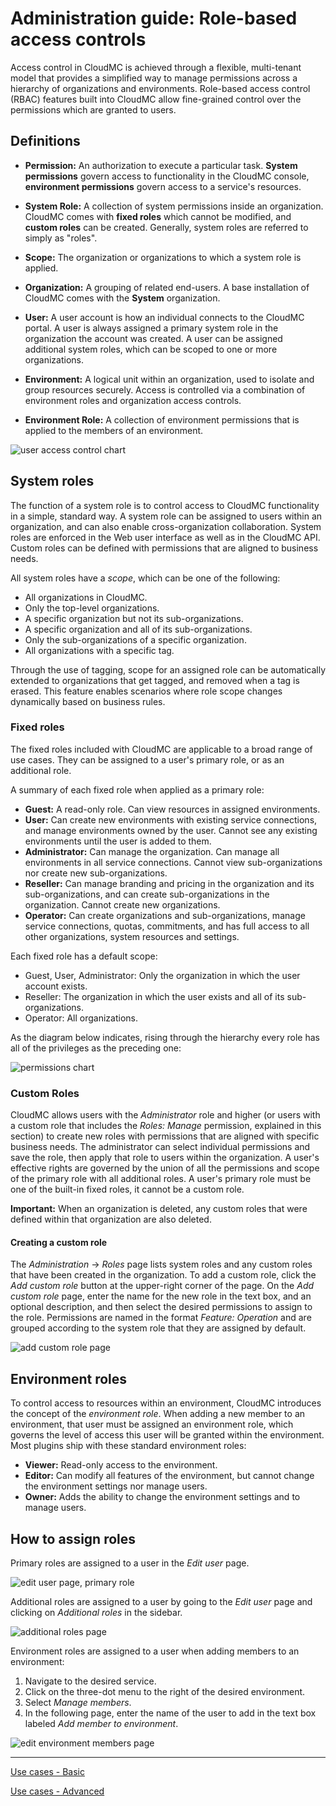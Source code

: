 # Administration guide: Role-based access controls

Access control in CloudMC is achieved through a flexible, multi-tenant model that provides a simplified way to manage permissions across a hierarchy of organizations and environments.  Role-based access control (RBAC) features built into CloudMC allow fine-grained control over the permissions which are granted to users.

## Definitions
- **Permission:** An authorization to execute a particular task.  **System permissions** govern access to functionality in the CloudMC console, **environment permissions** govern access to a service's resources.

- **System Role:** A collection of system permissions inside an organization.  CloudMC comes with **fixed roles** which cannot be modified, and **custom roles** can be created.  Generally, system roles are referred to simply as "roles".

- **Scope:** The organization or organizations to which a system role is applied.

- **Organization:** A grouping of related end-users.  A base installation of CloudMC comes with the **System** organization.

- **User:**  A user account is how an individual connects to the CloudMC portal.  A user is always assigned a primary system role in the organization the account was created. A user can be assigned additional system roles, which can be scoped to one or more organizations.

- **Environment:**  A logical unit within an organization, used to isolate and group resources securely. Access is controlled via a combination of environment roles and organization access controls.

- **Environment Role:** A collection of environment permissions that is applied to the members of an environment.

![user access control chart](roles_chart-en.png)

## System roles

The function of a system role is to control access to CloudMC functionality in a simple, standard way.  A system role can be assigned to users within an organization, and can also enable cross-organization collaboration.  System roles are enforced in the Web user interface as well as in the CloudMC API.  Custom roles can be defined with permissions that are aligned to business needs.

All system roles have a *scope*, which can be one of the following:
- All organizations in CloudMC.
- Only the top-level organizations.
- A specific organization but not its sub-organizations.
- A specific organization and all of its sub-organizations.
- Only the sub-organizations of a specific organization.
- All organizations with a specific tag.

Through the use of tagging, scope for an assigned role can be automatically extended to organizations that get tagged, and removed when a tag is erased.  This feature enables scenarios where role scope changes dynamically based on business rules.

### Fixed roles
The fixed roles included with CloudMC are applicable to a broad range of use cases.  They can be assigned to a user's primary role, or as an additional role.

A summary of each fixed role when applied as a primary role:

- **Guest:** A read-only role.  Can view resources in assigned environments.
- **User:** Can create new environments with existing service connections, and manage environments owned by the user.  Cannot see any existing environments until the user is added to them.
- **Administrator:** Can manage the organization. Can manage all environments in all service connections.  Cannot view sub-organizations nor create new sub-organizations.
- **Reseller:** Can manage branding and pricing in the organization and its sub-organizations, and can create sub-organizations in the organization.  Cannot create new organizations.
- **Operator:** Can create organizations and sub-organizations, manage service connections, quotas, commitments, and has full access to all other organizations, system resources and settings.

Each fixed role has a default scope:
- Guest, User, Administrator: Only the organization in which the user account exists.
- Reseller: The organization in which the user exists and all of its sub-organizations.
- Operator: All organizations.

As the diagram below indicates, rising through the hierarchy every role has all of the privileges as the preceding one:

![permissions chart](permissions-en.png)

### Custom Roles

CloudMC allows users with the *Administrator* role and higher (or users with a custom role that includes the *Roles: Manage* permission, explained in this section) to create new roles with permissions that are aligned with specific business needs.  The administrator can select individual permissions and save the role, then apply that role to users within the organization.  A user's effective rights are governed by the union of all the permissions and scope of the primary role with all additional roles.  A user's primary role must be one of the built-in fixed roles, it cannot be a custom role.

**Important:** When an organization is deleted, any custom roles that were defined within that organization are also deleted.

#### Creating a custom role
The *Administration* -> *Roles* page lists system roles and any custom roles that have been created in the organization.  To add a custom role, click the *Add custom role* button at the upper-right corner of the page.  On the *Add custom role* page, enter the name for the new role in the text box, and an optional description, and then select the desired permissions to assign to the role.  Permissions are named in the format *Feature: Operation* and are grouped according to the system role that they are assigned by default.

![add custom role page](add_custom_role-en.png)

## Environment roles
To control access to resources within an environment, CloudMC introduces the concept of the *environment role*.  When adding a new member to an environment, that user must be assigned an environment role, which governs the level of access this user will be granted within the environment.  Most plugins ship with these standard environment roles:

- **Viewer:**  Read-only access to the environment.
- **Editor:** Can modify all features of the environment, but cannot change the environment settings nor manage users.
- **Owner:** Adds the ability to change the environment settings and to manage users.

## How to assign roles

Primary roles are assigned to a user in the *Edit user* page.

![edit user page, primary role](select_primary_role-en.png)

Additional roles are assigned to a user by going to the *Edit user* page and clicking on *Additional roles* in the sidebar.

![additional roles page](additional_roles-en.png)

Environment roles are assigned to a user when adding members to an environment:
1. Navigate to the desired service.
1. Click on the three-dot menu to the right of the desired environment.
1. Select *Manage members*.
1. In the following page, enter the name of the user to add in the text box labeled *Add member to environment*.

![edit environment members page](list_of_env_roles-en.png)

---
[Use cases - Basic](use-cases-basic-en.md)

[Use cases - Advanced](use-cases-advanced-en.md)
